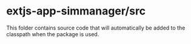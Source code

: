 # extjs-app-simmanager/src

This folder contains source code that will automatically be added to the classpath when
the package is used.
